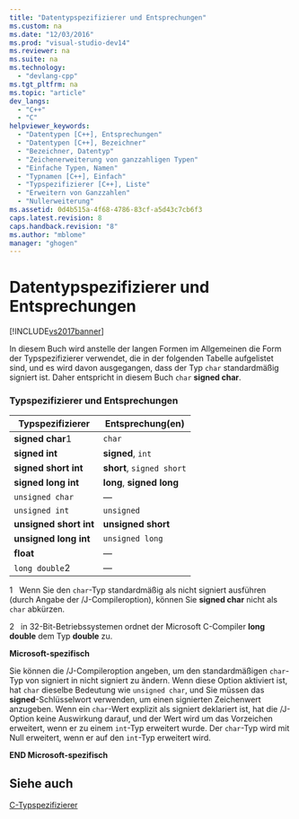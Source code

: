 ```yaml
---
title: "Datentypspezifizierer und Entsprechungen"
ms.custom: na
ms.date: "12/03/2016"
ms.prod: "visual-studio-dev14"
ms.reviewer: na
ms.suite: na
ms.technology: 
  - "devlang-cpp"
ms.tgt_pltfrm: na
ms.topic: "article"
dev_langs: 
  - "C++"
  - "C"
helpviewer_keywords: 
  - "Datentypen [C++], Entsprechungen"
  - "Datentypen [C++], Bezeichner"
  - "Bezeichner, Datentyp"
  - "Zeichenerweiterung von ganzzahligen Typen"
  - "Einfache Typen, Namen"
  - "Typnamen [C++], Einfach"
  - "Typspezifizierer [C++], Liste"
  - "Erweitern von Ganzzahlen"
  - "Nullerweiterung"
ms.assetid: 0d4b515a-4f68-4786-83cf-a5d43c7cb6f3
caps.latest.revision: 8
caps.handback.revision: "8"
ms.author: "mblome"
manager: "ghogen"
---
```

# Datentypspezifizierer und Entsprechungen
[!INCLUDE[vs2017banner](../assembler/inline/includes/vs2017banner.md)]

In diesem Buch wird anstelle der langen Formen im Allgemeinen die Form der Typspezifizierer verwendet, die in der folgenden Tabelle aufgelistet sind, und es wird davon ausgegangen, dass der Typ `char` standardmäßig signiert ist.  Daher entspricht in diesem Buch `char` **signed char**.  
  
### Typspezifizierer und Entsprechungen  
  
|Typspezifizierer|Entsprechung\(en\)|  
|----------------------|------------------------|  
|**signed char**1|`char`|  
|**signed int**|**signed**, `int`|  
|**signed short int**|**short**, `signed short`|  
|**signed long int**|**long**, **signed long**|  
|`unsigned char`|—|  
|`unsigned int`|`unsigned`|  
|**unsigned short int**|**unsigned short**|  
|**unsigned long int**|`unsigned long`|  
|**float**|—|  
|`long double`2|—|  
  
 1   Wenn Sie den `char`\-Typ standardmäßig als nicht signiert ausführen \(durch Angabe der \/J\-Compileroption\), können Sie **signed char** nicht als `char` abkürzen.  
  
 2   in 32\-Bit\-Betriebssystemen ordnet der Microsoft C\-Compiler **long double**  dem Typ **double** zu.  
  
 **Microsoft\-spezifisch**  
  
 Sie können die \/J\-Compileroption angeben, um den standardmäßigen `char`\-Typ von signiert in nicht signiert zu ändern.  Wenn diese Option aktiviert ist, hat `char` dieselbe Bedeutung wie `unsigned char`, und Sie müssen das **signed**\-Schlüsselwort verwenden, um einen signierten Zeichenwert anzugeben.  Wenn ein `char`\-Wert explizit als signiert deklariert ist, hat die \/J\-Option keine Auswirkung darauf, und der Wert wird um das Vorzeichen erweitert, wenn er zu einem `int`\-Typ erweitert wurde.  Der `char`\-Typ wird mit Null erweitert, wenn er auf den `int`\-Typ erweitert wird.  
  
 **END Microsoft\-spezifisch**  
  
## Siehe auch  
 [C\-Typspezifizierer](../c-language/c-type-specifiers.md)